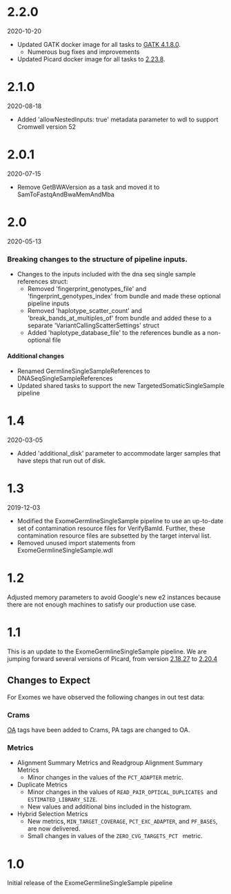 # 2.2.0
2020-10-20

* Updated GATK docker image for all tasks to [GATK 4.1.8.0](https://github.com/broadinstitute/gatk/releases/tag/4.1.8.0).
    * Numerous bug fixes and improvements
* Updated Picard docker image for all tasks to [2.23.8](https://github.com/broadinstitute/picard/releases/tag/2.23.8).

# 2.1.0
2020-08-18

* Added 'allowNestedInputs: true' metadata parameter to wdl to support Cromwell version 52

# 2.0.1
2020-07-15

* Remove GetBWAVersion as a task and moved it to SamToFastqAndBwaMemAndMba

# 2.0 
2020-05-13

### Breaking changes to the structure of pipeline inputs. 
* Changes to the inputs included with the dna seq single sample references struct:
    * Removed 'fingerprint_genotypes_file' and 'fingerprint_genotypes_index' from bundle and made these optional pipeline inputs
    * Removed 'haplotype_scatter_count' and 'break_bands_at_multiples_of' from bundle and added these to a separate 'VariantCallingScatterSettings' struct
    * Added 'haplotype_database_file' to the references bundle as a non-optional file
#### Additional changes
* Renamed GermlineSingleSampleReferences to DNASeqSingleSampleReferences
* Updated shared tasks to support the new TargetedSomaticSingleSample pipeline

# 1.4
2020-03-05

* Added 'additional_disk' parameter to accommodate larger samples that have steps that run out of disk.

# 1.3
2019-12-03

* Modified the ExomeGermlineSingleSample pipeline to use an up-to-date set of contamination resource files for VerifyBamId.  Further, these contamination resource files are subsetted by the target interval list.
* Removed unused import statements from ExomeGermlineSingleSample.wdl

# 1.2
Adjusted memory parameters to avoid Google's new e2 instances because there are not enough machines to satisfy our production use case.

# 1.1
This is an update to the ExomeGermlineSingleSample pipeline. We are jumping forward several versions of Picard, from version [2.18.27](https://github.com/broadinstitute/picard/releases/tag/2.18.27) to [2.20.4](https://github.com/broadinstitute/picard/releases/tag/2.20.4)
## Changes to Expect
For Exomes we have observed the following changes in out test data:

### Crams
[OA](https://github.com/broadinstitute/picard/commit/fbb06096) tags have been added to Crams, PA tags are changed to OA.

### Metrics
- Alignment Summary Metrics and Readgroup Alignment Summary Metrics
  - Minor changes in the values of the `PCT_ADAPTER` metric.
- Duplicate Metrics
  - Minor changes in the values of `READ_PAIR_OPTICAL_DUPLICATES `and `ESTIMATED_LIBRARY_SIZE`.
  - New values and additional bins included in the histogram.
- Hybrid Selection Metrics
  - New metrics, `MIN_TARGET_COVERAGE`, `PCT_EXC_ADAPTER`, and `PF_BASES`, are now delivered. 
  - Small changes in values of the `ZERO_CVG_TARGETS_PCT ` metric.

# 1.0
Initial release of the ExomeGermlineSingleSample pipeline
